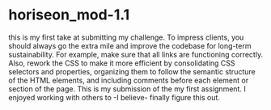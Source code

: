 # horiseon_mod-1.1
this is my first take at submitting my challenge.
To impress clients, you should always go the extra mile and improve the codebase for long-term sustainability. For example, make sure that all links are functioning correctly. Also, rework the CSS to make it more efficient by consolidating CSS selectors and properties, organizing them to follow the semantic structure of the HTML elements, and including comments before each element or section of the page. 
This is my submission of the my first assignment. I enjoyed working with others to -I believe- finally figure this out. 

